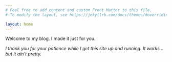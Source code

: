 ```yaml
---
# Feel free to add content and custom Front Matter to this file.
# To modify the layout, see https://jekyllrb.com/docs/themes/#overriding-theme-defaults

layout: home
---
```

Welcome to my blog.  I made it just for you.

*I thank you for your patience while I get this site up and running.  It works... but it ain't pretty.*